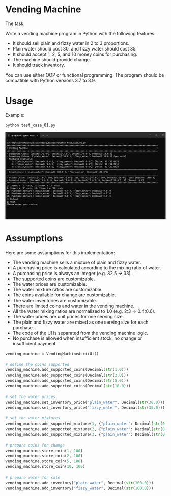 # Vending Machine
The task:

Write a vending machine program in Python with the following features:

- It should sell plain and fizzy water in 2 to 3 proportions.
- Plain water should cost 30, and fizzy water should cost 35.
- It should accept 1, 2, 5, and 10 money coins for purchasing.
- The machine should provide change.
- It should track inventory.

You can use either OOP or functional programming.
The program should be compatible with Python versions 3.7 to 3.9.

# Usage
Example:
```bash
python test_case_01.py
```
![My Image](images/ascii_ui.png)

# Assumptions
Here are some assumptions for this implementation:

- The vending machine sells a mixture of plain and fizzy water.
- A purchasing price is calculated according to the mixing ratio of water.
- A purchasing price is always an integer (e.g. 32.5 -> 33).
- The supported coins are customizable.
- The water prices are customizable.
- The water mixture ratios are customizable.
- The coins available for change are customizable.
- The water inventories are customizable.
- There are limited coins and water in the vending machine.
- All the water mixing ratios are normalized to 1.0 (e.g. 2:3 -> 0.4:0.6).
- The water prices are unit prices for one serving size.
- The plain and fizzy water are mixed as one serving size for each purchase.
- The code of the UI is separated from the vending machine logic.
- No purchase is allowed when insufficient stock, no change or insufficient payment

```python
vending_machine = VendingMachineAsciiUi()

# define the coins supported
vending_machine.add_supported_coins(Decimal(str(1.0)))
vending_machine.add_supported_coins(Decimal(str(2.0)))
vending_machine.add_supported_coins(Decimal(str(5.0)))
vending_machine.add_supported_coins(Decimal(str(10.0)))

# set the water prices
vending_machine.set_inventory_price("plain_water", Decimal(str(30.0)))
vending_machine.set_inventory_price("fizzy_water", Decimal(str(35.0)))

# set the water mixtures
vending_machine.add_supported_mixture(1, {"plain_water": Decimal(str(0.4)), "fizzy_water":  Decimal(str(0.6))})
vending_machine.add_supported_mixture(2, {"plain_water": Decimal(str(0.5)), "fizzy_water":  Decimal(str(0.5))})
vending_machine.add_supported_mixture(3, {"plain_water": Decimal(str(0.6)), "fizzy_water":  Decimal(str(0.4))})

# prepare coins for change
vending_machine.store_coin(1, 100)
vending_machine.store_coin(2, 100)
vending_machine.store_coin(5, 100)
vending_machine.store_coin(10, 100)

# prepare water for sale
vending_machine.add_inventory("plain_water", Decimal(str(100.0)))
vending_machine.add_inventory("fizzy_water", Decimal(str(100.0)))
```
